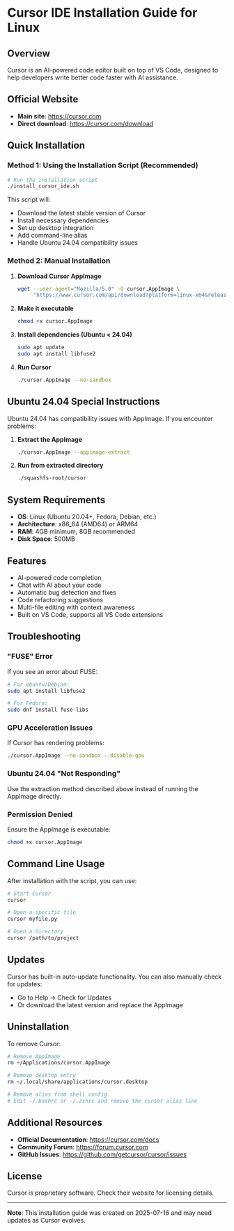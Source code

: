 # Cursor IDE Installation Guide for Linux

## Overview
Cursor is an AI-powered code editor built on top of VS Code, designed to help developers write better code faster with AI assistance.

## Official Website
- **Main site**: https://cursor.com
- **Direct download**: https://cursor.com/download

## Quick Installation

### Method 1: Using the Installation Script (Recommended)
```bash
# Run the installation script
./install_cursor_ide.sh
```

This script will:
- Download the latest stable version of Cursor
- Install necessary dependencies
- Set up desktop integration
- Add command-line alias
- Handle Ubuntu 24.04 compatibility issues

### Method 2: Manual Installation

1. **Download Cursor AppImage**
   ```bash
   wget --user-agent="Mozilla/5.0" -O cursor.AppImage \
        "https://www.cursor.com/api/download?platform=linux-x64&releaseTrack=stable"
   ```

2. **Make it executable**
   ```bash
   chmod +x cursor.AppImage
   ```

3. **Install dependencies (Ubuntu < 24.04)**
   ```bash
   sudo apt update
   sudo apt install libfuse2
   ```

4. **Run Cursor**
   ```bash
   ./cursor.AppImage --no-sandbox
   ```

## Ubuntu 24.04 Special Instructions

Ubuntu 24.04 has compatibility issues with AppImage. If you encounter problems:

1. **Extract the AppImage**
   ```bash
   ./cursor.AppImage --appimage-extract
   ```

2. **Run from extracted directory**
   ```bash
   ./squashfs-root/cursor
   ```

## System Requirements

- **OS**: Linux (Ubuntu 20.04+, Fedora, Debian, etc.)
- **Architecture**: x86_64 (AMD64) or ARM64
- **RAM**: 4GB minimum, 8GB recommended
- **Disk Space**: 500MB

## Features

- AI-powered code completion
- Chat with AI about your code
- Automatic bug detection and fixes
- Code refactoring suggestions
- Multi-file editing with context awareness
- Built on VS Code, supports all VS Code extensions

## Troubleshooting

### "FUSE" Error
If you see an error about FUSE:
```bash
# For Ubuntu/Debian:
sudo apt install libfuse2

# For Fedora:
sudo dnf install fuse-libs
```

### GPU Acceleration Issues
If Cursor has rendering problems:
```bash
./cursor.AppImage --no-sandbox --disable-gpu
```

### Ubuntu 24.04 "Not Responding"
Use the extraction method described above instead of running the AppImage directly.

### Permission Denied
Ensure the AppImage is executable:
```bash
chmod +x cursor.AppImage
```

## Command Line Usage

After installation with the script, you can use:
```bash
# Start Cursor
cursor

# Open a specific file
cursor myfile.py

# Open a directory
cursor /path/to/project
```

## Updates

Cursor has built-in auto-update functionality. You can also manually check for updates:
- Go to Help → Check for Updates
- Or download the latest version and replace the AppImage

## Uninstallation

To remove Cursor:
```bash
# Remove AppImage
rm ~/Applications/cursor.AppImage

# Remove desktop entry
rm ~/.local/share/applications/cursor.desktop

# Remove alias from shell config
# Edit ~/.bashrc or ~/.zshrc and remove the cursor alias line
```

## Additional Resources

- **Official Documentation**: https://cursor.com/docs
- **Community Forum**: https://forum.cursor.com
- **GitHub Issues**: https://github.com/getcursor/cursor/issues

## License

Cursor is proprietary software. Check their website for licensing details.

---

**Note**: This installation guide was created on 2025-07-16 and may need updates as Cursor evolves.